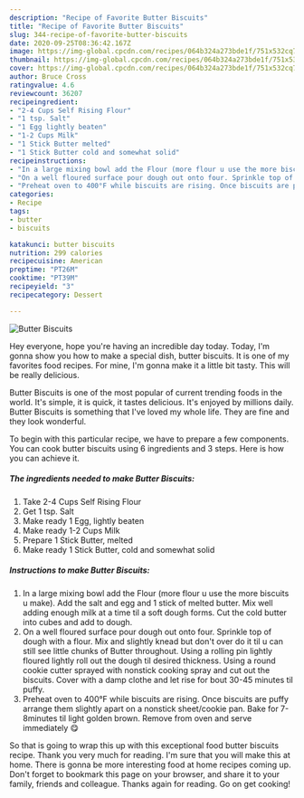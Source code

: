 ```yaml
---
description: "Recipe of Favorite Butter Biscuits"
title: "Recipe of Favorite Butter Biscuits"
slug: 344-recipe-of-favorite-butter-biscuits
date: 2020-09-25T08:36:42.167Z
image: https://img-global.cpcdn.com/recipes/064b324a273bde1f/751x532cq70/butter-biscuits-recipe-main-photo.jpg
thumbnail: https://img-global.cpcdn.com/recipes/064b324a273bde1f/751x532cq70/butter-biscuits-recipe-main-photo.jpg
cover: https://img-global.cpcdn.com/recipes/064b324a273bde1f/751x532cq70/butter-biscuits-recipe-main-photo.jpg
author: Bruce Cross
ratingvalue: 4.6
reviewcount: 36207
recipeingredient:
- "2-4 Cups Self Rising Flour"
- "1 tsp. Salt"
- "1 Egg lightly beaten"
- "1-2 Cups Milk"
- "1 Stick Butter melted"
- "1 Stick Butter cold and somewhat solid"
recipeinstructions:
- "In a large mixing bowl add the Flour (more flour u use the more biscuits u make). Add the salt and egg and 1 stick of melted butter. Mix well adding enough milk at a time til a soft dough forms. Cut the cold butter into cubes and add to dough."
- "On a well floured surface pour dough out onto four. Sprinkle top of dough with a flour. Mix and slightly knead but don&#39;t over do it til u can still see little chunks of Butter throughout. Using a rolling pin lightly floured lightly roll out the dough til desired thickness. Using a round cookie cutter sprayed with nonstick cooking spray and cut out the biscuits. Cover with a damp clothe and let rise for bout 30-45 minutes til puffy."
- "Preheat oven to 400°F while biscuits are rising. Once biscuits are puffy arrange them slightly apart on a nonstick sheet/cookie pan. Bake for 7-8minutes til light golden brown. Remove from oven and serve immediately 😋"
categories:
- Recipe
tags:
- butter
- biscuits

katakunci: butter biscuits 
nutrition: 299 calories
recipecuisine: American
preptime: "PT26M"
cooktime: "PT39M"
recipeyield: "3"
recipecategory: Dessert

---
```



![Butter Biscuits](https://img-global.cpcdn.com/recipes/064b324a273bde1f/751x532cq70/butter-biscuits-recipe-main-photo.jpg)

Hey everyone, hope you're having an incredible day today. Today, I'm gonna show you how to make a special dish, butter biscuits. It is one of my favorites food recipes. For mine, I'm gonna make it a little bit tasty. This will be really delicious.



Butter Biscuits is one of the most popular of current trending foods in the world. It's simple, it is quick, it tastes delicious. It's enjoyed by millions daily. Butter Biscuits is something that I've loved my whole life. They are fine and they look wonderful.


To begin with this particular recipe, we have to prepare a few components. You can cook butter biscuits using 6 ingredients and 3 steps. Here is how you can achieve it.

<!--inarticleads1-->

##### The ingredients needed to make Butter Biscuits:

1. Take 2-4 Cups Self Rising Flour
1. Get 1 tsp. Salt
1. Make ready 1 Egg, lightly beaten
1. Make ready 1-2 Cups Milk
1. Prepare 1 Stick Butter, melted
1. Make ready 1 Stick Butter, cold and somewhat solid




<!--inarticleads2-->

##### Instructions to make Butter Biscuits:

1. In a large mixing bowl add the Flour (more flour u use the more biscuits u make). Add the salt and egg and 1 stick of melted butter. Mix well adding enough milk at a time til a soft dough forms. Cut the cold butter into cubes and add to dough.
1. On a well floured surface pour dough out onto four. Sprinkle top of dough with a flour. Mix and slightly knead but don&#39;t over do it til u can still see little chunks of Butter throughout. Using a rolling pin lightly floured lightly roll out the dough til desired thickness. Using a round cookie cutter sprayed with nonstick cooking spray and cut out the biscuits. Cover with a damp clothe and let rise for bout 30-45 minutes til puffy.
1. Preheat oven to 400°F while biscuits are rising. Once biscuits are puffy arrange them slightly apart on a nonstick sheet/cookie pan. Bake for 7-8minutes til light golden brown. Remove from oven and serve immediately 😋




So that is going to wrap this up with this exceptional food butter biscuits recipe. Thank you very much for reading. I'm sure that you will make this at home. There is gonna be more interesting food at home recipes coming up. Don't forget to bookmark this page on your browser, and share it to your family, friends and colleague. Thanks again for reading. Go on get cooking!
